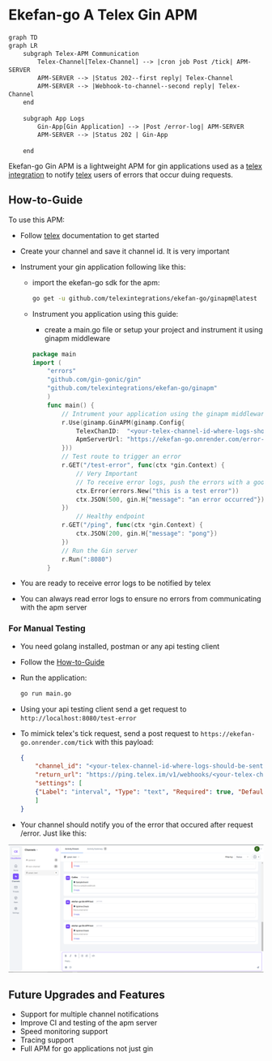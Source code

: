 # Ekefan-go A Telex Gin APM

```mermaid
graph TD
graph LR
    subgraph Telex-APM Communication
        Telex-Channel[Telex-Channel] --> |cron job Post /tick| APM-SERVER
        APM-SERVER --> |Status 202--first reply| Telex-Channel
        APM-SERVER --> |Webhook-to-channel--second reply| Telex-Channel
    end

    subgraph App Logs
        Gin-App[Gin Application] --> |Post /error-log| APM-SERVER
        APM-SERVER --> |Status 202 | Gin-App

    end
```

Ekefan-go Gin APM is a lightweight APM for gin applications used as a [telex integration](https://docs.telex.im/docs/Integrations/intro) to notify [telex](https://docs.telex.im/docs/intro) users of errors that occur duing requests.

## How-to-Guide

To use this APM:

- Follow [telex](https://docs.telex.im/docs/intro) documentation to get started
- Create your channel and save it channel id. It is very important
- Instrument your gin application following like this:
  - import the ekefan-go sdk for the apm:

    ```bash
    go get -u github.com/telexintegrations/ekefan-go/ginapm@latest
    ```

  - Instrument you application using this guide:
    - create a main.go file or setup your project and instrument it using ginapm middleware

    ```go
    package main
    import (
        "errors"
        "github.com/gin-gonic/gin"
        "github.com/telexintegrations/ekefan-go/ginapm"
        )
        func main() {
            // Intrument your application using the ginapm middleware
            r.Use(ginamp.GinAPM(ginamp.Config{
                TelexChanID:  "<your-telex-channel-id-where-logs-should-be-sent-to",
                ApmServerUrl: "https://ekefan-go.onrender.com/error-log",
            }))
            // Test route to trigger an error
            r.GET("/test-error", func(ctx *gin.Context) {
                // Very Important
                // To receive error logs, push the errors with a good description to the gin context
                ctx.Error(errors.New("this is a test error"))
                ctx.JSON(500, gin.H{"message": "an error occurred"})
            })
                // Healthy endpoint
            r.GET("/ping", func(ctx *gin.Context) {
                ctx.JSON(200, gin.H{"message": "pong"})
            })
            // Run the Gin server
            r.Run(":8080")
        }
    ```

- You are ready to receive error logs to be notified by telex
- You can always read error logs to ensure no errors from communicating with the apm server

### For Manual Testing

- You need golang installed, postman or any api testing client
- Follow the [How-to-Guide](#how-to-guide)
- Run the application:

  ```bash
  go run main.go
  ```

- Using your api testing client send a get request to `http://localhost:8080/test-error`
- To mimick telex's tick request, send a post request to `https://ekefan-go.onrender.com/tick` with this payload:

    ```json
    {
        "channel_id": "<your-telex-channel-id-where-logs-should-be-sent-to>",
        "return_url": "https://ping.telex.im/v1/webhooks/<your-telex-channel-id-where-logs-should-be-sent-to>",
        "settings": [
        {"Label": "interval", "Type": "text", "Required": true, "Default": "* * * * *"}
        ]
    }
    ```

- Your channel should notify you of the error that occured after request /error. Just like this:

![alt text](<Screenshot (12).png>)

## Future Upgrades and Features

- Support for multiple channel notifications
- Improve CI and testing of the apm server
- Speed monitoring support
- Tracing support
- Full APM for go applications not just gin
